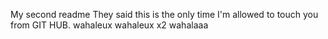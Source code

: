 My second readme
They said this is the only time I'm allowed to touch you from GIT HUB. wahaleux
wahaleux x2
wahalaaa
